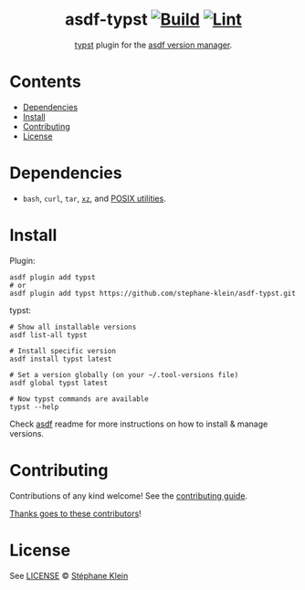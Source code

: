 <div align="center">

# asdf-typst [![Build](https://github.com/stephane-klein/asdf-typst/actions/workflows/build.yml/badge.svg)](https://github.com/stephane-klein/asdf-typst/actions/workflows/build.yml) [![Lint](https://github.com/stephane-klein/asdf-typst/actions/workflows/lint.yml/badge.svg)](https://github.com/stephane-klein/asdf-typst/actions/workflows/lint.yml)

[typst](https://github.com/typst/typst) plugin for the [asdf version manager](https://asdf-vm.com).

</div>

# Contents

- [Dependencies](#dependencies)
- [Install](#install)
- [Contributing](#contributing)
- [License](#license)

# Dependencies

- `bash`, `curl`, `tar`, [`xz`](https://en.wikipedia.org/wiki/XZ_Utils), and [POSIX utilities](https://pubs.opengroup.org/onlinepubs/9699919799/idx/utilities.html).

# Install

Plugin:

```shell
asdf plugin add typst
# or
asdf plugin add typst https://github.com/stephane-klein/asdf-typst.git
```

typst:

```shell
# Show all installable versions
asdf list-all typst

# Install specific version
asdf install typst latest

# Set a version globally (on your ~/.tool-versions file)
asdf global typst latest

# Now typst commands are available
typst --help
```

Check [asdf](https://github.com/asdf-vm/asdf) readme for more instructions on how to
install & manage versions.

# Contributing

Contributions of any kind welcome! See the [contributing guide](contributing.md).

[Thanks goes to these contributors](https://github.com/stephane-klein/asdf-typst/graphs/contributors)!

# License

See [LICENSE](LICENSE) © [Stéphane Klein](https://github.com/stephane-klein/)
